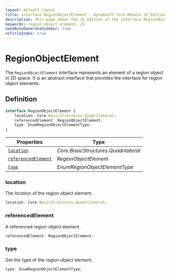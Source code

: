```yaml
---
layout: default-layout
title: interface RegionObjectElement - Dynamsoft Core Module JS Edition API Reference
description: This page shows the JS edition of the interface RegionObjectElement in Dynamsoft Core Module.
keywords: region object element, JS
needAutoGenerateSidebar: true
noTitleIndex: true
---
```


# RegionObjectElement

The `RegionObjectElement` interface represents an element of a region object in 2D space. It is an abstract interface that provides the interface for region object elements.

## Definition

```typescript
interface RegionObjectElement {
    location: Core.BasicStructures.Quadrilateral;
    referencedElement: RegionObjectElement;
    type: EnumRegionObjectElementType;
}
```

| Properties               | Type |
|----------------------|-------------|
| [`location`](#location) | *Core.BasicStructures.Quadrilateral* |
| [`referencedElement`](#referencedelement) | *RegionObjectElement* |
| [`type`](#type) | *EnumRegionObjectElementType* |

### location

The location of the region object element.

```typescript
location: Core.BasicStructures.Quadrilateral;
```

### referencedElement

A referenced region object element.

```typescript
referencedElement: RegionObjectElement;
```

### type

Get the type of the region object element.

```typescript
type: EnumRegionObjectElementType;
```
